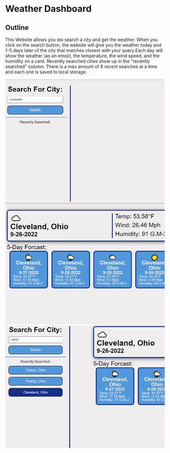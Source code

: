 # Weather Dashboard

## Outline

This Website allows you sto search a city and get the weather. When you click on the search button, the website will give you the weather today and 1-5 days later of the city that matches closest with your query.Each day will show the weather (as an emoji), the temperature, the wind speed, and the humidity on a card. Recently searched cities show up in the "recently searched" column. There is a max amount of 8 recent searches at a time and each one is saved to local storage.

![Inputting "Cleaveland" into the search bar](./Assets/Images/Weather1.png)
![Showing Weather in Cleaveland Ohio](./Assets/Images/Weather2.png)
![Mouse over Recently earched listed button marked "Cleveland Ohio"](./Assets/Images/Weather3.png)
